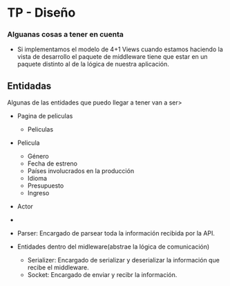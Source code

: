 # TP - Diseño

### Alguanas cosas a tener en cuenta

  * Si implementamos el modelo de 4+1 Views cuando estamos haciendo la vista de desarrollo el paquete de middleware tiene que estar en un paquete distinto al de la lógica de nuestra aplicación. 

  ## Entidadas

  Algunas de las entidades que puedo llegar a tener van a ser> 

* Pagina de peliculas
    * Peliculas

* Pelicula
    * Género
    * Fecha de estreno
    * Países involucrados en la producción
    * Idioma
    * Presupuesto 
    * Ingreso

* Actor
* 


* Parser: Encargado de parsear toda la información recibida por la API.

* Entidades dentro del midleware(abstrae la lógica de comunicación)
    * Serializer: Encargado de serializar y deserializar la información que recibe el middleware.
    * Socket: Encargado de enviar y recibr la información.




